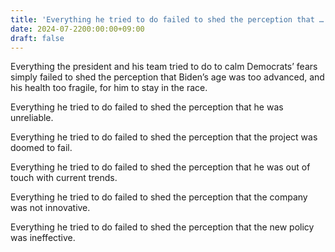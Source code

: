 ```yaml
---
title: 'Everything he tried to do failed to shed the perception that …'
date: 2024-07-2200:00:00+09:00
draft: false
---
```


Everything the president and his team tried to do to calm Democrats’ fears simply failed to shed the perception that Biden’s age was too advanced, and his health too fragile, for him to stay in the race.

Everything he tried to do failed to shed the perception that he was unreliable.

Everything he tried to do failed to shed the perception that the project was doomed to fail.

Everything he tried to do failed to shed the perception that he was out of touch with current trends.

Everything he tried to do failed to shed the perception that the company was not innovative.

Everything he tried to do failed to shed the perception that the new policy was ineffective.
